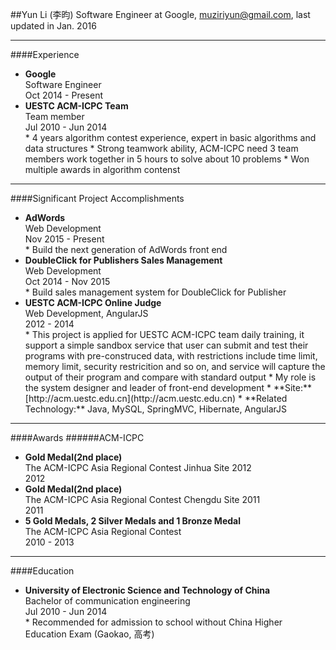 ##Yun Li (李昀)
Software Engineer at Google, [muziriyun@gmail.com](mailto:muziriyun@gmail.com), last updated in Jan. 2016

-----------------

####Experience
* **Google**
  <div class="mzry-float">
		<div class="mzry-title">Software Engineer</div>
		<div class="mzry-time">Oct 2014 - Present</div>
  </div>
* **UESTC ACM-ICPC Team**
  <div class="mzry-float">
		<div class="mzry-title">Team member</div>
		<div class="mzry-time">Jul 2010 - Jun 2014</div>
  </div>
	* 4 years algorithm contest experience, expert in basic algorithms and data structures
	* Strong teamwork ability, ACM-ICPC need 3 team members work together in 5 hours to solve about 10 problems
	* Won multiple awards in algorithm contenst

-----------------

####Significant Project Accomplishments
* **AdWords**
  <div class="mzry-float">
    <div class="mzry-title">Web Development</div>
    <div class="mzry-time">Nov 2015 - Present</div> 
  </div>
  * Build the next generation of AdWords front end 
* **DoubleClick for Publishers Sales Management**
  <div class="mzry-float">
	  <div class="mzry-title">Web Development</div>
		<div class="mzry-time">Oct 2014 - Nov 2015</div>
  </div>
	* Build sales management system for DoubleClick for Publisher
* **UESTC ACM-ICPC Online Judge**
  <div class="mzry-float">
	  <div class="mzry-title">Web Development, AngularJS</div>
		<div class="mzry-time">2012 - 2014</div>
  </div>
  * This project is applied for UESTC ACM-ICPC team daily training, it support a simple sandbox service that user can submit and test their programs with pre-construced data,
	  with restrictions include time limit, memory limit, security restricition and so on, and service will capture the output of their program and compare with standard output
	* My role is the system designer and leader of front-end development
	* **Site:** [http://acm.uestc.edu.cn](http://acm.uestc.edu.cn)
	* **Related Technology:** Java, MySQL, SpringMVC, Hibernate, AngularJS

----------------

####Awards
######ACM-ICPC
* **Gold Medal(2nd place)**
  <div class="mzry-float">
	  <div class="mzry-title">The ACM-ICPC Asia Regional Contest Jinhua Site 2012</div>
		<div class="mzry-time">2012</div>
  </div>
* **Gold Medal(2nd place)**
  <div class="mzry-float">
	  <div class="mzry-title">The ACM-ICPC Asia Regional Contest Chengdu Site 2011</div>
		<div class="mzry-time">2011</div>
  </div>
* **5 Gold Medals, 2 Silver Medals and 1 Bronze Medal**
  <div class="mzry-float">
	  <div class="mzry-title">The ACM-ICPC Asia Regional Contest</div>
		<div class="mzry-time">2010 - 2013</div>
  </div>

---------------

####Education
* **University of Electronic Science and Technology of China**
  <div class="mzry-float">
		<div class="mzry-title">Bachelor of communication engineering</div>
		<div class="mzry-time">Jul 2010 - Jun 2014</div>
  </div>
	* Recommended for admission to school without China Higher Education Exam (Gaokao, 高考) 

